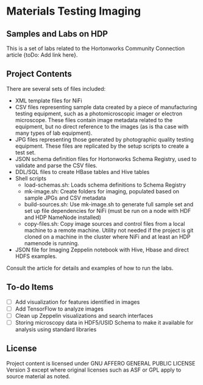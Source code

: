 # Materials Testing Imaging
## Samples and Labs on HDP

This is a set of labs related to the Hortonworks Community Connection article {toDo: Add link here}.

## Project Contents
There are several sets of files included:
* XML template files for NiFi
* CSV files representing sample data created by a piece of manufacturing testing equipment, such as a photomicroscopic imager or electron microscope. These files contain image metadata related to the equipment, but no direct reference to the images (as is tha case with many types of lab equipment).
* JPG files representing those generated by photographic quality testing equipment. These files are replicated by the setup scripts to create a test set.
* JSON schema definition files for Hortonworks Schema Registry, used to validate and parse the CSV files.
* DDL/SQL files to create HBase tables and Hive tables 
* Shell scripts
    * load-schemas.sh: Loads schema definitions to Schema Registry
    * mk-image.sh: Create folders for imaging, populated based on sample JPGs and CSV metadata
    * build-sources.sh: Use mk-image.sh to generate full sample set and set up file dependencies for NiFi (must be run on a node with HDF and HDP NameNode installed)
    * copy-files.sh: Copy image sources and control files from a local machine to a remote machine. Utility not needed if the project is git cloned on a machine in the cluster where NiFi and at least an HDP namenode is running.
* JSON file for Imaging Zeppelin notebook with Hive, Hbase and direct HDFS examples.
    
Consult the article for details and examples of how to run the labs. 

## To-do Items
- [ ] Add visualization for features identified in images
- [ ] Add TensorFlow to analyze images
- [ ] Clean up Zeppelin visualizations and search interfaces
- [ ] Storing microscopy data in HDF5/USID Schema to make it available for analysis using standard libraries

## License
Project content is licensed under GNU AFFERO GENERAL PUBLIC LICENSE Version 3 except where original licenses such as ASF or GPL apply to source material as noted.